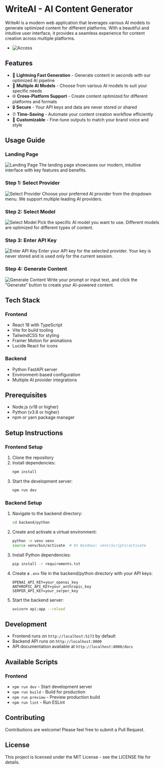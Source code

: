 # WriteAI - AI Content Generator

WriteAI is a modern web application that leverages various AI models to generate optimized content for different platforms. With a beautiful and intuitive user interface, it provides a seamless experience for content creation across multiple platforms.
-  ![Access](https://writeai-new.netlify.app/)
## Features

- 🚀 **Lightning Fast Generation** - Generate content in seconds with our optimized AI pipeline
- 🧠 **Multiple AI Models** - Choose from various AI models to suit your specific needs
- 🌐 **Cross-Platform Support** - Create content optimized for different platforms and formats
- 🔒 **Secure** - Your API keys and data are never stored or shared
- ⏰ **Time-Saving** - Automate your content creation workflow efficiently
- 🎨 **Customizable** - Fine-tune outputs to match your brand voice and style

## Usage Guide

### Landing Page
![Landing Page](https://github.com/user-attachments/assets/f6a2313f-a489-42d0-a53a-a02b8d30b727)
The landing page showcases our modern, intuitive interface with key features and benefits.

### Step 1: Select Provider
![Select Provider](https://github.com/user-attachments/assets/38befbc9-8d06-4f2c-8aa8-e2c7c9b72ef1)
Choose your preferred AI provider from the dropdown menu. We support multiple leading AI providers.

### Step 2: Select Model
![Select Model](https://github.com/user-attachments/assets/bd8df284-6fa6-4035-870f-017d5cc4ebeb)
Pick the specific AI model you want to use. Different models are optimized for different types of content.

### Step 3: Enter API Key
![Enter API Key](https://github.com/user-attachments/assets/09944fed-5326-439c-816d-56214810ce21)
Enter your API key for the selected provider. Your key is never stored and is used only for the current session.

### Step 4: Generate Content
![Generate Content](https://github.com/user-attachments/assets/e3ea497a-7941-4110-ab38-295f8ed65e9b)
Write your prompt or input text, and click the "Generate" button to create your AI-powered content.

## Tech Stack

### Frontend
- React 18 with TypeScript
- Vite for build tooling
- TailwindCSS for styling
- Framer Motion for animations
- Lucide React for icons

### Backend
- Python FastAPI server
- Environment-based configuration
- Multiple AI provider integrations

## Prerequisites

- Node.js (v18 or higher)
- Python (v3.8 or higher)
- npm or yarn package manager

## Setup Instructions

### Frontend Setup

1. Clone the repository
2. Install dependencies:
   ```bash
   npm install
   ```
3. Start the development server:
   ```bash
   npm run dev
   ```

### Backend Setup

1. Navigate to the backend directory:
   ```bash
   cd backend/python
   ```
2. Create and activate a virtual environment:
   ```bash
   python -m venv venv
   source venv/bin/activate  # On Windows: venv\Scripts\activate
   ```
3. Install Python dependencies:
   ```bash
   pip install -r requirements.txt
   ```
4. Create a `.env` file in the backend/python directory with your API keys:
   ```
   OPENAI_API_KEY=your_openai_key
   ANTHROPIC_API_KEY=your_anthropic_key
   SERPER_API_KEY=your_serper_key
   ```
5. Start the backend server:
   ```bash
   uvicorn api:app --reload
   ```

## Development

- Frontend runs on `http://localhost:5173` by default
- Backend API runs on `http://localhost:8000`
- API documentation available at `http://localhost:8000/docs`

## Available Scripts

### Frontend
- `npm run dev` - Start development server
- `npm run build` - Build for production
- `npm run preview` - Preview production build
- `npm run lint` - Run ESLint

## Contributing

Contributions are welcome! Please feel free to submit a Pull Request.

## License

This project is licensed under the MIT License - see the LICENSE file for details. 

